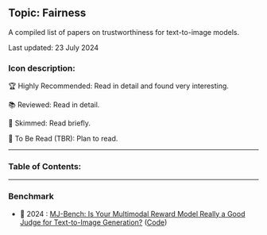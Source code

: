 ## Topic: Fairness

A compiled list of papers on trustworthiness for text-to-image models.

Last updated: 23 July 2024

### Icon description:

🏆 Highly Recommended: Read in detail and found very interesting.

📚 Reviewed: Read in detail.

📝 Skimmed: Read briefly.

📅 To Be Read (TBR): Plan to read.

----

### Table of Contents:

----

### Benchmark

* 📅 2024 : [MJ-Bench: Is Your Multimodal Reward Model Really a Good Judge for Text-to-Image Generation?](https://arxiv.org/pdf/2407.04842) ([Code](https://github.com/MJ-Bench/MJ-Bench))<br>